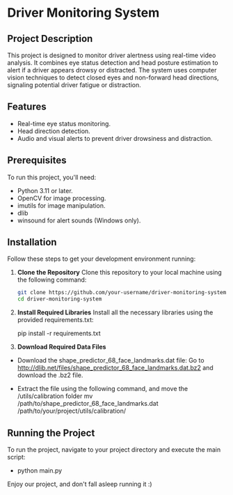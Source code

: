 # Driver Monitoring System

## Project Description
This project is designed to monitor driver alertness using real-time video analysis. It combines eye status detection and head posture estimation to alert if a driver appears drowsy or distracted. The system uses computer vision techniques to detect closed eyes and non-forward head directions, signaling potential driver fatigue or distraction.

## Features
- Real-time eye status monitoring.
- Head direction detection.
- Audio and visual alerts to prevent driver drowsiness and distraction.

## Prerequisites
To run this project, you'll need:
- Python 3.11 or later.
- OpenCV for image processing.
- imutils for image manipulation.
- dlib
- winsound for alert sounds (Windows only).


## Installation

Follow these steps to get your development environment running:

1. **Clone the Repository**
   Clone this repository to your local machine using the following command:

   ```bash
   git clone https://github.com/your-username/driver-monitoring-system.git
   cd driver-monitoring-system

2. **Install Required Libraries**
   Install all the necessary libraries using the provided requirements.txt:

   pip install -r requirements.txt

3. **Download Required Data Files**
- Download the shape_predictor_68_face_landmarks.dat file:
  Go to http://dlib.net/files/shape_predictor_68_face_landmarks.dat.bz2 and download the .bz2 file.

- Extract the file using the following command, and move the /utils/calibration folder
  mv /path/to/shape_predictor_68_face_landmarks.dat /path/to/your/project/utils/calibration/

## Running the Project

To run the project, navigate to your project directory and execute the main script:
- python main.py

Enjoy our project, and don't fall asleep running it :)
